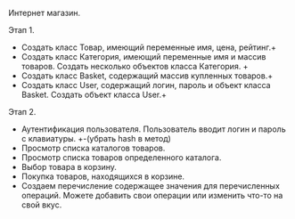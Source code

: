 Интернет магазин.

Этап 1.
- Создать класс Товар, имеющий переменные имя, цена, рейтинг.+
- Создать класс Категория, имеющий переменные имя и массив товаров. Создать несколько объектов класса Категория. +
- Создать класс Basket, содержащий массив купленных товаров.+
- Создать класс User, содержащий логин, пароль и объект класса Basket. Создать объект класса User.+

Этап 2.
- Аутентификация пользователя. Пользователь вводит логин и пароль с клавиатуры. +-(убрать hash в метод)
- Просмотр списка каталогов товаров.
- Просмотр списка товаров определенного каталога.
- Выбор товара в корзину.
- Покупка товаров, находящихся в корзине.
- Создаем перечисление содержащее значения для перечисленных операций. Можете добавить свои операции или изменить что-то на свой вкус.
